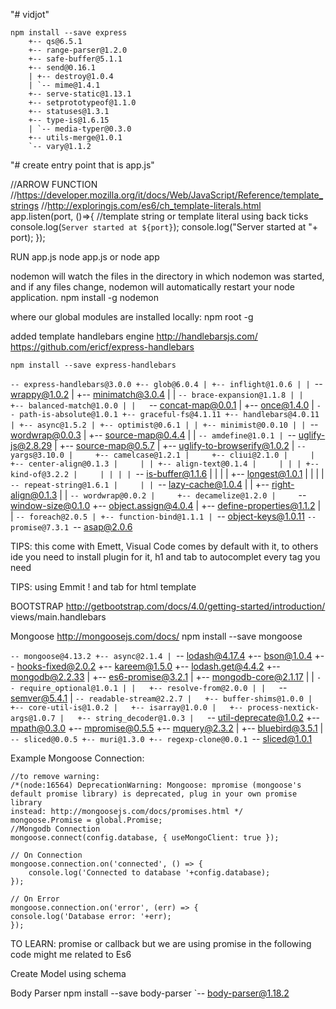 "# vidjot" 


    npm install --save express
        +-- qs@6.5.1
        +-- range-parser@1.2.0
        +-- safe-buffer@5.1.1
        +-- send@0.16.1
        | +-- destroy@1.0.4
        | `-- mime@1.4.1
        +-- serve-static@1.13.1
        +-- setprototypeof@1.1.0
        +-- statuses@1.3.1
        +-- type-is@1.6.15
        | `-- media-typer@0.3.0
        +-- utils-merge@1.0.1
        `-- vary@1.1.2

"# create entry point that is app.js"

//ARROW FUNCTION
//https://developer.mozilla.org/it/docs/Web/JavaScript/Reference/template_strings
//http://exploringjs.com/es6/ch_template-literals.html
    app.listen(port, ()=>{
        //template string or template literal using back ticks
        console.log(`Server started at ${port}`);
        console.log("Server started at "+ port);
    });

RUN app.js
    node app.js 
or
    node app

nodemon will watch the files in the directory in which nodemon was started, and if any files change, nodemon will automatically restart your node application.
    npm install -g nodemon

where our global modules are installed locally:
    npm root -g

added template handlebars engine
http://handlebarsjs.com/
https://github.com/ericf/express-handlebars

    npm install --save express-handlebars

  `-- express-handlebars@3.0.0
  +-- glob@6.0.4
  | +-- inflight@1.0.6
  | | `-- wrappy@1.0.2
  | +-- minimatch@3.0.4
  | | `-- brace-expansion@1.1.8
  | |   +-- balanced-match@1.0.0
  | |   `-- concat-map@0.0.1
  | +-- once@1.4.0
  | `-- path-is-absolute@1.0.1
  +-- graceful-fs@4.1.11
  +-- handlebars@4.0.11
  | +-- async@1.5.2
  | +-- optimist@0.6.1
  | | +-- minimist@0.0.10
  | | `-- wordwrap@0.0.3
  | +-- source-map@0.4.4
  | | `-- amdefine@1.0.1
  | `-- uglify-js@2.8.29
  |   +-- source-map@0.5.7
  |   +-- uglify-to-browserify@1.0.2
  |   `-- yargs@3.10.0
  |     +-- camelcase@1.2.1
  |     +-- cliui@2.1.0
  |     | +-- center-align@0.1.3
  |     | | +-- align-text@0.1.4
  |     | | | +-- kind-of@3.2.2
  |     | | | | `-- is-buffer@1.1.6
  |     | | | +-- longest@1.0.1
  |     | | | `-- repeat-string@1.6.1
  |     | | `-- lazy-cache@1.0.4
  |     | +-- right-align@0.1.3
  |     | `-- wordwrap@0.0.2
  |     +-- decamelize@1.2.0
  |     `-- window-size@0.1.0
  +-- object.assign@4.0.4
  | +-- define-properties@1.1.2
  | | `-- foreach@2.0.5
  | +-- function-bind@1.1.1
  | `-- object-keys@1.0.11
  `-- promise@7.3.1
    `-- asap@2.0.6


TIPS: this come with Emett, Visual Code comes by default with it, 
to others ide you need to install plugin for it,
h1 and tab to autocomplet every tag you need

TIPS: using Emmit ! and tab for html template 


BOOTSTRAP http://getbootstrap.com/docs/4.0/getting-started/introduction/
views/main.handlebars

Mongoose
http://mongoosejs.com/docs/
    npm install --save mongoose

  `-- mongoose@4.13.2
  +-- async@2.1.4
  | `-- lodash@4.17.4
  +-- bson@1.0.4
  +-- hooks-fixed@2.0.2
  +-- kareem@1.5.0
  +-- lodash.get@4.4.2
  +-- mongodb@2.2.33
  | +-- es6-promise@3.2.1
  | +-- mongodb-core@2.1.17
  | | `-- require_optional@1.0.1
  | |   +-- resolve-from@2.0.0
  | |   `-- semver@5.4.1
  | `-- readable-stream@2.2.7
  |   +-- buffer-shims@1.0.0
  |   +-- core-util-is@1.0.2
  |   +-- isarray@1.0.0
  |   +-- process-nextick-args@1.0.7
  |   +-- string_decoder@1.0.3
  |   `-- util-deprecate@1.0.2
  +-- mpath@0.3.0
  +-- mpromise@0.5.5
  +-- mquery@2.3.2
  | +-- bluebird@3.5.1
  | `-- sliced@0.0.5
  +-- muri@1.3.0
  +-- regexp-clone@0.0.1
  `-- sliced@1.0.1

Example Mongoose Connection:

    //to remove warning: 
    /*(node:16564) DeprecationWarning: Mongoose: mpromise (mongoose's default promise library) is deprecated, plug in your own promise library
    instead: http://mongoosejs.com/docs/promises.html */
    mongoose.Promise = global.Promise;
    //Mongodb Connection
    mongoose.connect(config.database, { useMongoClient: true });

    // On Connection
    mongoose.connection.on('connected', () => {
        console.log('Connected to database '+config.database);
    });
    
    // On Error
    mongoose.connection.on('error', (err) => {
    console.log('Database error: '+err);
    });


TO LEARN:
promise or callback but we are using promise in the following code
might me related to Es6

Create Model using schema

Body Parser
npm install --save body-parser
    `-- body-parser@1.18.2